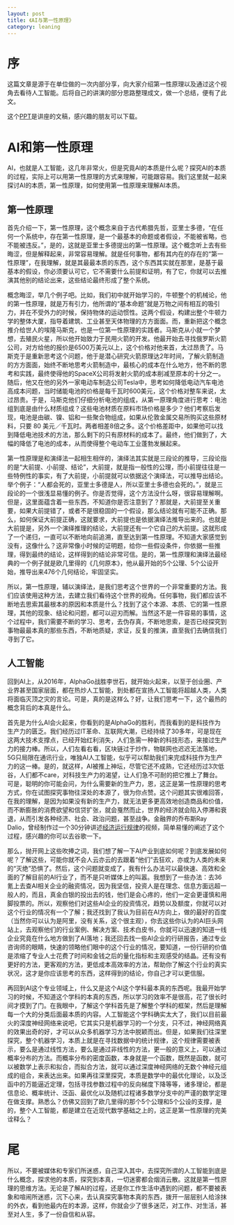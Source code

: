 ```yaml
---
layout: post
title: 《AI与第一性原理》
category: leaning
---
```


# 序

这篇文章是源于在单位做的一次内部分享，向大家介绍第一性原理以及通过这个视角去看待人工智能。后将自己的讲演的部分思路整理成文，做一个总结，便有了此文。

这个[PPT](/assets/ai-1st-principle.pdf)是讲座的文稿，感兴趣的朋友可以下载。

# AI和第一性原理

AI，也就是人工智能，这几年非常火，但是究竟AI的本质是什么呢？探究AI的本质的过程，实际上可以用第一性原理的方式来理解，可能跟容易。我们这里就一起来探讨AI的本质，第一性原理，如何使用第一性原理来理解AI本质。

## 第一性原理

首先介绍一下，第一性原理，这个概念来自于古代希腊先哲，亚里士多德，“在任何一个系统中，存在第一性原理，是一个最基本的命题或者假设，不能被省略，也不能被违反。”，是的，这就是亚里士多德提出的第一性原理。这个概念听上去有些晦涩，但是解释起来，非常容易理解。就是任何事物，都有其内在的存在的“第一性原理”，在我理解，就是其最最本质的东西，这个东西其实就在那里，是基于最基本的假设，你必须要认可它，它不需要什么前提和证明，有了它，你就可以去推演其他别的结论出来，这些结论最终形成了整个系统。

概念晦涩，举几个例子吧。比如，我们初中就开始学习的，牛顿整个的机械论，他的第一性原理，就是万有引力，他所谓的“基本命题”就是万物之间有相互的吸引力，并在不受外力的时候，保持物体的运动惯性。这两个假设，构建出整个牛顿力学的整体大厦，指导着建筑、工业甚至天体物理的方方面面。而，重新把这个概念推介给世人的埃隆马斯克，也是一位第一性原理的实践者。马斯克从小就一个梦想，去殖民火星，所以他开始致力于民用火箭的开发。他最开始去寻找俄罗斯火箭公司，对方给他的报价是6500万美元以上，这个价格对他来首，太过昂贵了。马斯克于是重新思考这个问题，他于是潜心研究火箭原理达2年时间，了解火箭制造的方方面面，始终不断地思考火箭制造中，最核心的成本在什么地方，他不断的思考和实践，最终使得他的SpaceX公司将发射火箭的成本削减至原本的十分之一。随后，他又在他的另外一家电动车制造公司Tesla中，思考如何降低电动汽车电池高成本问题，当时储能电池的价格是每千瓦时600美元，这个价格对整车来说，太过昂贵。于是，马斯克他们仔细分析电池的组成，从第一原理角度进行思考：电池组到底是由什么材质组成？这些电池材质在原料市场价格是多少？他们考察后发现，电池是由碳、镍、铝和一些聚合物组成，如果从伦敦金属交易所购买这些原材料，只要 80 美元／千瓦时。两者相差8倍之多。这个价格差距中，如果他可以找到降低电池技术的方法，那么剩下的只有原材料的成本了。最终，他们做到了，大幅的降低了电池的成本，从而使得整个电动车工业蓬勃发展起来。

第一性原理是和演绎法一起相生相伴的，演绎法其实就是三段论的推导，三段论指的是“大前提、小前提、结论”，大前提，就是指一般性的公理，而小前提往往是一些特例性的事实，有了大前提，小前提就可以依据这个演绎法，可以推导出结论。举个例子：“人都会死的，亚里士多德是人，所以亚里士多德也会死的。”，就是三段论的一个很浅显易懂的例子。你是否觉得，这个方法没什么呀，很容易理解啊。但是，这里面蕴含着一些东西，不知道你是否注意到了？那就是，大前提至关重要，如果大前提错了，或者不是很稳固的一个假设，那么结论就有可能不正确。那么，如何保证大前提正确，这就要求，大前提也是依据演绎法推导出来的。也就是大前提是，另外一个演绎推理的结论，大前提还有一个它自己的大前提。这就形成了一个递归，一直可以不断地向前追溯，直至达到第一性原理。不知道大家感觉到没有，这像什么？这非常像小时候的证明题，给你一些假设条件，你依据一些推理，得到最终的结论，这样得到的结论非常可信。是的，第一性原理和演绎法最经典的一个例子就是欧几里得的《几何原本》，他从最开始的5个公理、5个公设开始，推导出来476个几何结论，牢固坚实。

所以，第一性原理，辅以演绎法，是我们思考这个世界的一个非常重要的方法。我们应该使用这种方法，去建立我们看待这个世界的视角。任何事物，我们都应该不断地去思索其最根本的原因和本质是什么？找到了这个本源、本质、它的第一性原理，其他的现象、结论和问题，都可以迎刃而解。当然这不是一件容易的事情，这个过程中，我们需要不断的学习、思考，去伪存真，不断地思索，是否已经探究到事物最最本真的那些东西，不断地质疑，求证，反复的推演，直至我们去确信我们寻到了它。

## 人工智能

回到AI上，从2016年，AlphaGo战胜李世石，就开始火起来，以至于创业圈、产业界甚至国家层面，都在热炒人工智能，到处都在宣扬人工智能将超越人类，人类将面临灭顶之灾的言论。可是，真的是这样么？好，让我们思考一下，这个最热的概念背后的本真是什么。

首先是为什么AI会火起来，你看到的是AlphaGo的胜利，而我看到的是科技作为生产力的匮乏。我们经历过IT革命、互联网大潮，已经持续了30多年，可是现在这两大技术支撑点，已经开始红利消失，人们急需一种新的科技形态，来接过生产力的接力棒。所以，人们左看右看，区块链过于炒作，物联网也迟迟无法落地，5G只局限在通讯行业，唯独AI人工智能，似乎可以帮助我们来完成科技作为生产力的这一棒。是的，就这样，AI被推上神坛，尽管它还不成熟，它还经历过3次低谷，人们都不care，对科技生产力的渴望，让人们急不可耐的把它推上了舞台。可是，聪明的你可能会问，为什么需要新的生产力，恩，这正是第一性原理的思考方式，你在试图探究事物往深处的本源了，很为你点赞。这个问题其实很难回答，在我的理解，是因为如果没有新的生产力，就无法更多更高效地创造商品和价值，而不断膨胀的消费欲望和信贷扩张，就会戛然而止，世界的经济就会陷入停滞和衰退，从而引发各种经济、社会、政治问题，甚至战争。金融界的乔布斯Ray Dalio，曾经制作过一个30分钟讲述[经济运行规律](https://open.163.com/newview/movie/free?pid=MBPO9ED98)的视频，简单易懂的阐述了这个过程，感兴趣的你可以去谷歌一下。

那么，抛开网上这些吹捧之词，我们想了解一下AI产业到底如何呢？到底发展如何呢？了解这些，可能你就不会人云亦云的去跟着“他们”去狂欢，亦或为人类的未来的“灭绝”恐惧了。然后，这个问题就变成了，我有什么办法可以最快速、高效和全面的了解目前的AI行业了，而不是只听媒体上的叫嚣。我想到了一些办法：去36氪上去查AI相关企业的融资情况，因为我坚信，投资人是在理念、信息方面远超一般人的，而且，真金白银的投出去的钱，他们是会心疼的，他们一定会更谨慎和用脚投票的。所以，观察他们对这些AI企业的投资情况，趋势以及额度，你就可以对这个行业的情况有一个了解；我还找到了我认为目前在AI方向上，做的最好的百度（当然你可以认为是阿里，没有关系，这个很主观），你去这些你认为的AI巨头网站上，去观察他们的行业案例、解决方案、技术白皮书，你就可以迅速的知道一线企业究竟在什么地方做到了AI落地；我还回去找一些AI企业的行研报告，通过专业咨询师的眼睛，快速的领略他们眼中的这个行业的情况，要知道，一份行研的价值是浓缩了专业人士花费了时间和金钱之后的量化指标和主观感受的结晶。还有没有更好的方法，更客观的方法，更低成本高效率的方法，帮助你了解这个行业的真实状况，这才是你应该思考的东西，这样得到的结论，你自己才可以更信服。

再回到AI这个专业领域上，什么又是这个AI这个学科最本真的东西呢。我最开始学习的时候，不知道这个学科的本真的东西，所以学习的效率不是很高，花了很长时间才摸到了门。在我眼中，了解这个学科首先是了解整个学科的框架，然后是理解每一个大的分类后面最本质的内容。人工智能这个学科确实太大了，我们以目前最火的深度神经网络来说吧，它其实只是机器学习的一个分支，只不过，神经网络真的效果出奇的好，才可以从众多机器学习方法中脱颖而出。但是，如果我们往深里探究，整个机器学习，本质上就是在寻找数据中的统计规律，这个规律需要被表示，要么是通过线性方法，要么是通过非线性的方法，更一般的意义上，可以通过概率分布的方法。而概率分布的密度函数，本身就是一个函数，既然是函数，就可以被数学上表示和拟合，而拟合方法，就可以通过深度神经网络的无数个神经元组成的组合，来表达出来。如果再往深里探究，本质是数学中的最优化理论，以及泛函中的万能逼近定理，包括寻找参数过程中的反向梯度下降等等，诸多理论，都是信息论、概率统计、泛函、最优化以及随机过程诸多数学分支中的严谨的数学定理在做支撑。熟悉么？仿佛又回到了欧几里得的那个5个公理和5个公设的支撑，是的，整个人工智能，都是建立在近现代数学基础之上的，这正是第一性原理的完美诠释么？

# 尾

所以，不要被媒体和专家们所迷惑，自己深入其中，去探究所谓的人工智能到底是什么概念，探求他的本质，探究到本真，一切迷雾都会烟消云散。这就是第一性原理的思维方法。无论是了解AI的过程，还是你工作生活中遇到的问题，都不要被表象和喧闹所迷惑，沉下心来，去认真探究事物本真的东西，拨开一层层别人给涂抹的外衣，看到他最内在的本源，这样，你就会少了很多迷茫，对工作、对生活，甚至对人生，多了一份自信和从容。